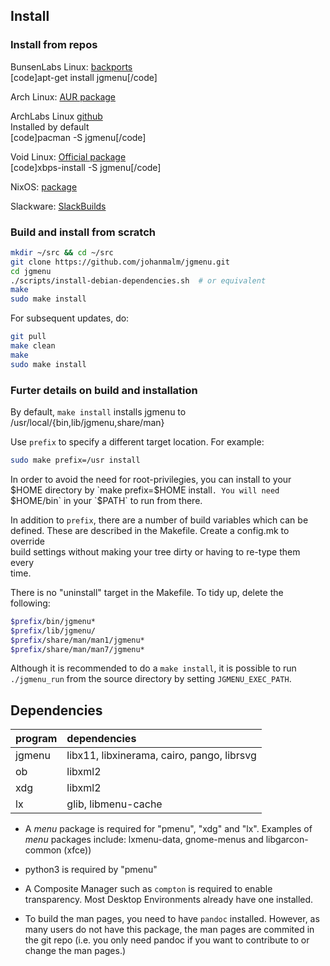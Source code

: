 Install
-------

### Install from repos

BunsenLabs Linux: [backports](http://eu.pkg.bunsenlabs.org/debian/pool/main/j/jgmenu/)  
[code]apt-get install jgmenu[/code]  

Arch Linux: [AUR package](https://aur.archlinux.org/packages/jgmenu/)  

ArchLabs Linux [github](https://github.com/ARCHLabs/archlabs_repo/tree/master/x86_64)  
Installed by default  
[code]pacman -S jgmenu[/code]  

Void Linux: [Official package](https://github.com/voidlinux/void-packages/blob/master/srcpkgs/jgmenu/template)  
[code]xbps-install -S jgmenu[/code]  

NixOS: [package](https://github.com/NixOS/nixpkgs/tree/master/pkgs/applications/misc/jgmenu)  

Slackware: [SlackBuilds](https://slackbuilds.org/repository/14.2/desktop/jgmenu/)  

### Build and install from scratch

```bash
mkdir ~/src && cd ~/src
git clone https://github.com/johanmalm/jgmenu.git
cd jgmenu
./scripts/install-debian-dependencies.sh  # or equivalent
make
sudo make install
```

For subsequent updates, do:

```bash
git pull
make clean
make
sudo make install
```

### Furter details on build and installation

By default, `make install` installs jgmenu to  
/usr/local/{bin,lib/jgmenu,share/man}  

Use `prefix` to specify a different target location. For example: 

```bash
sudo make prefix=/usr install
```

In order to avoid the need for root-privilegies, you can install to your $HOME  
directory by `make prefix=$HOME install`. You will need `$HOME/bin` in your  
`$PATH` to run from there.  

In addition to `prefix`, there are a number of build variables which can be  
defined. These are described in the Makefile. Create a config.mk to override  
build settings without making your tree dirty or having to re-type them every  
time. 

There is no "uninstall" target in the Makefile. To tidy up, delete the
following:

```bash
$prefix/bin/jgmenu*
$prefix/lib/jgmenu/
$prefix/share/man/man1/jgmenu*
$prefix/share/man/man7/jgmenu*
```

Although it is recommended to do a `make install`, it is possible to run
`./jgmenu_run` from the source directory by setting `JGMENU_EXEC_PATH`.

Dependencies
------------

| program | dependencies                                |
| :---    | :---                                        |
| jgmenu  | libx11, libxinerama, cairo, pango, librsvg  |
| ob      | libxml2                                     |
| xdg     | libxml2                                     |
| lx      | glib, libmenu-cache                         |


  - A *menu* package  is required for "pmenu", "xdg" and "lx".
    Examples of *menu* packages include: lxmenu-data, gnome-menus
    and libgarcon-common (xfce))

  - python3 is required by "pmenu"

  - A Composite Manager such as `compton` is required to enable transparency.
    Most Desktop Environments already have one installed.

  - To build the man pages, you need to have `pandoc` installed. However, as
    many users do not have this package, the man pages are commited in the git
    repo (i.e. you only need pandoc if you want to contribute to or change the
    man pages.)

